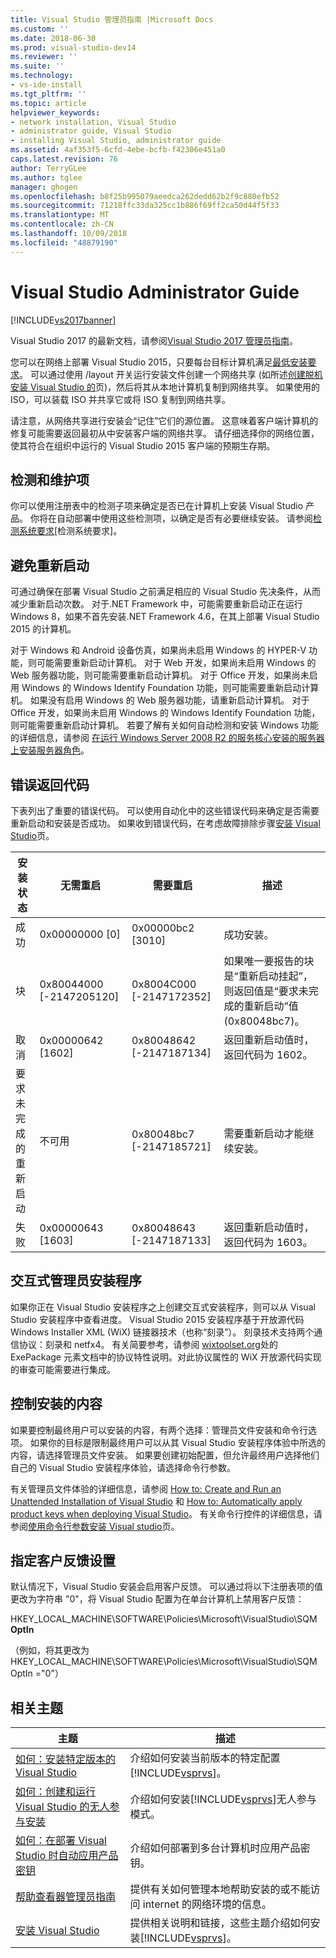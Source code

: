 ```yaml
---
title: Visual Studio 管理员指南 |Microsoft Docs
ms.custom: ''
ms.date: 2018-06-30
ms.prod: visual-studio-dev14
ms.reviewer: ''
ms.suite: ''
ms.technology:
- vs-ide-install
ms.tgt_pltfrm: ''
ms.topic: article
helpviewer_keywords:
- network installation, Visual Studio
- administrator guide, Visual Studio
- installing Visual Studio, administrator guide
ms.assetid: 4af353f5-6cfd-4ebe-bcfb-f42306e451a0
caps.latest.revision: 76
author: TerryGLee
ms.author: tglee
manager: ghogen
ms.openlocfilehash: b8f25b995079aeedca262dedd62b2f9c880efb52
ms.sourcegitcommit: 71218ffc33da325cc1b886f69ff2ca50d44f5f33
ms.translationtype: MT
ms.contentlocale: zh-CN
ms.lasthandoff: 10/09/2018
ms.locfileid: "48879190"
---
```

# <a name="visual-studio-administrator-guide"></a>Visual Studio Administrator Guide
[!INCLUDE[vs2017banner](../includes/vs2017banner.md)]

Visual Studio 2017 的最新文档，请参阅[Visual Studio 2017 管理员指南](/visualstudio/install/visual-studio-administrator-guide)。

您可以在网络上部署 Visual Studio 2015，只要每台目标计算机满足[最低安装要求](http://www.microsoft.com/visualstudio/eng/products/2013-editions)。 可以通过使用 /layout 开关运行安装文件创建一个网络共享 (如所述[创建脱机安装 Visual Studio 的](../install/create-an-offline-installation-of-visual-studio.md)页)，然后将其从本地计算机复制到网络共享。 如果使用的 ISO，可以装载 ISO 并共享它或将 ISO 复制到网络共享。  
  
 请注意，从网络共享进行安装会“记住”它们的源位置。 这意味着客户端计算机的修复可能需要返回最初从中安装客户端的网络共享。 请仔细选择你的网络位置，使其符合在组织中运行的 Visual Studio 2015 客户端的预期生存期。  
  
## <a name="detection-and-servicing-keys"></a>检测和维护项  
 你可以使用注册表中的检测子项来确定是否已在计算机上安装 Visual Studio 产品。 你将在自动部署中使用这些检测项，以确定是否有必要继续安装。  请参阅[检测系统要求](../extensibility/internals/detecting-system-requirements.md)[检测系统要求]。  
  
## <a name="avoiding-reboots"></a>避免重新启动  
 可通过确保在部署 Visual Studio 之前满足相应的 Visual Studio 先决条件，从而减少重新启动次数。 对于.NET Framework 中，可能需要重新启动正在运行 Windows 8，如果不首先安装.NET Framework 4.6，在其上部署 Visual Studio 2015 的计算机。  
  
 对于 Windows 和 Android 设备仿真，如果尚未启用 Windows 的 HYPER-V 功能，则可能需要重新启动计算机。 对于 Web 开发，如果尚未启用 Windows 的 Web 服务器功能，则可能需要重新启动计算机。 对于 Office 开发，如果尚未启用 Windows 的 Windows Identify Foundation 功能，则可能需要重新启动计算机。 如果没有启用 Windows 的 Web 服务器功能，请重新启动计算机。 对于 Office 开发，如果尚未启用 Windows 的 Windows Identify Foundation 功能，则可能需要重新启动计算机。 若要了解有关如何自动检测和安装 Windows 功能的详细信息，请参阅 [在运行 Windows Server 2008 R2 的服务核心安装的服务器上安装服务器角色](https://technet.microsoft.com/library/ee441260(v=ws.10).aspx)。  
  
## <a name="error-return-codes"></a>错误返回代码  
 下表列出了重要的错误代码。 可以使用自动化中的这些错误代码来确定是否需要重新启动和安装是否成功。 如果收到错误代码，在考虑故障排除步骤[安装 Visual Studio](../install/install-visual-studio-2015.md)页。  
  
|安装状态|无需重启|需要重启|描述|  
|------------------|--------------------------|----------------------|-----------------|  
|成功|0x00000000 [0]|0x00000bc2 [3010]|成功安装。|  
|块|0x80044000 [-2147205120]|0x8004C000 [-2147172352]|如果唯一要报告的块是“重新启动挂起”，则返回值是“要求未完成的重新启动”值 (0x80048bc7)。|  
|取消|0x00000642 [1602]|0x80048642 [-2147187134]|返回重新启动值时，返回代码为 1602。|  
|要求未完成的重新启动|不可用|0x80048bc7 [-2147185721]|需要重新启动才能继续安装。|  
|失败|0x00000643 [1603]|0x80048643 [-2147187133]|返回重新启动值时，返回代码为 1603。|  
  
## <a name="interactive-administrator-installer"></a>交互式管理员安装程序  
 如果你正在 Visual Studio 安装程序之上创建交互式安装程序，则可以从 Visual Studio 安装程序中查看进度。 Visual Studio 2015 安装程序基于开放源代码 Windows Installer XML (WiX) 链接器技术（也称“刻录”）。 刻录技术支持两个通信协议：刻录和 netfx4。 有关简要参考，请参阅 [wixtoolset.org](http://wixtoolset.org/)处的 ExePackage 元素文档中的协议特性说明。对此协议属性的 WiX 开放源代码实现的审查可能需要进行集成。  
  
## <a name="controlling-what-is-installed"></a>控制安装的内容  
 如果要控制最终用户可以安装的内容，有两个选择：管理员文件安装和命令行选项。 如果你的目标是限制最终用户可以从其 Visual Studio 安装程序体验中所选的内容，请选择管理员文件安装。 如果要创建初始配置，但允许最终用户选择他们自己的 Visual Studio 安装程序体验，请选择命令行参数。  
  
 有关管理员文件体验的详细信息，请参阅 [How to: Create and Run an Unattended Installation of Visual Studio](../install/how-to-create-and-run-an-unattended-installation-of-visual-studio.md) 和 [How to: Automatically apply product keys when deploying Visual Studio](../install/how-to-automatically-apply-product-keys-when-deploying-visual-studio.md)。  有关命令行控件的详细信息，请参阅[使用命令行参数安装 Visual studio](../install/use-command-line-parameters-to-install-visual-studio.md)页。  
  
## <a name="specifying-customer-feedback-settings"></a>指定客户反馈设置  
 默认情况下，Visual Studio 安装会启用客户反馈。 可以通过将以下注册表项的值更改为字符串 "0"，将 Visual Studio 配置为在单台计算机上禁用客户反馈：  
  
 HKEY_LOCAL_MACHINE\SOFTWARE\Policies\Microsoft\VisualStudio\SQM  
**OptIn**  
  
 （例如，将其更改为 HKEY_LOCAL_MACHINE\SOFTWARE\Policies\Microsoft\VisualStudio\SQM OptIn ="0"）  
  
## <a name="related-topics"></a>相关主题  
  
|主题|描述|  
|-----------|-----------------|  
|[如何：安装特定版本的 Visual Studio](../install/how-to-install-a-specific-release-of-visual-studio.md)|介绍如何安装当前版本的特定配置[!INCLUDE[vsprvs](../includes/vsprvs-md.md)]。|  
|[如何：创建和运行 Visual Studio 的无人参与安装](../install/how-to-create-and-run-an-unattended-installation-of-visual-studio.md)|介绍如何安装[!INCLUDE[vsprvs](../includes/vsprvs-md.md)]无人参与模式。|  
|[如何：在部署 Visual Studio 时自动应用产品密钥](../install/how-to-automatically-apply-product-keys-when-deploying-visual-studio.md)|介绍如何部署到多台计算机时应用产品密钥。|  
|[帮助查看器管理员指南](../ide/help-viewer-administrator-guide.md)|提供有关如何管理本地帮助安装的或不能访问 internet 的网络环境的信息。|  
|[安装 Visual Studio](../install/install-visual-studio-2015.md)|提供相关说明和链接，这些主题介绍如何安装[!INCLUDE[vsprvs](../includes/vsprvs-md.md)]。|